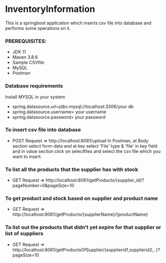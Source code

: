 # InventoryInformation
This is a springboot application which inserts csv file into database and performs some operations on it.

### PREREQUISITES:
 * JDK 11
 * Maven 3.8.6
 * Sample CSVfile
 * MySQL 
 * Postman
 
 ### Database requirements
 Install MYSQL in your system
* spring.datasource.url=jdbc:mysql://localhost:3306/your db 
* spring.datasource.username= your username
* spring.datasource.password= your password

### To insert csv file into database
* POST Request => http://localhost:8081/upload
In Postman, at Body section select form-data and at key select 'File' type & 'file' in key field and in value section click on selectfiles and select the csv file which you want to insert.

### To list all the products that the supplier has with stock
* GET Request => http://localhost:8081/getProducts/{supplier_id}?pageNumber=0&pageSize=10

### To get product and stock based on supplier and product name 
 * GET Request => http://localhost:8081/getProducts/{supplierName}/{productName}
 
### To list out the products that didn’t yet expire for that supplier or list of suppliers
* GET Request => http://localhost:8081/getProductsOfSupplier/{supplierid1,supplierid2,..}?pageSize=10
